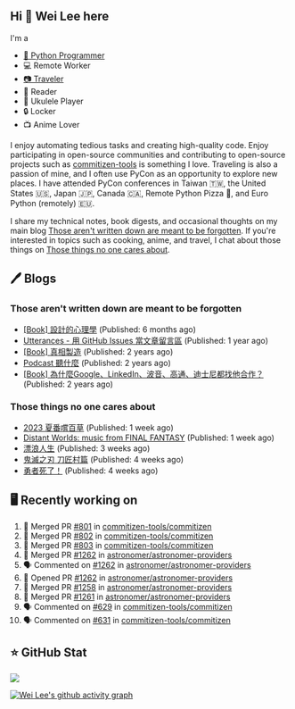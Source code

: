 ## Hi 👋 Wei Lee here

I'm a

* [🐍 Python Programmer](https://pycon-note.wei-lee.me/)
* 💻 Remote Worker
* [📷 Traveler](https://travlog.wei-lee.me/)
* 📖 Reader
* 🎵 Ukulele Player
* 🔒 Locker
* 📺 Anime Lover

I enjoy automating tedious tasks and creating high-quality code. Enjoy participating in open-source communities and contributing to open-source projects such as [commitizen-tools](https://github.com/commitizen-tools) is something I love. Traveling is also a passion of mine, and I often use PyCon as an opportunity to explore new places. I have attended PyCon conferences in Taiwan 🇹🇼, the United States 🇺🇸, Japan 🇯🇵, Canada 🇨🇦, Remote Python Pizza 🍕, and Euro Python (remotely) 🇪🇺.

I share my technical notes, book digests, and occasional thoughts on my main blog [Those aren't written down are meant to be forgotten](https://blog.wei-lee.me/). If you're interested in topics such as cooking, anime, and travel, I chat about those things on [Those things no one cares about](https://travlog.wei-lee.me/).

## 🖊️ Blogs

### Those aren't written down are meant to be forgotten

* [[Book] 設計的心理學](https://blog.wei-lee.me/posts/book/2023/01/the-design-of-everyday-things) (Published: 6 months ago)
* [Utterances - 用 GitHub Issues 當文章留言區](https://blog.wei-lee.me/posts/tech/2022/02/use-github-issues-as-comment-system) (Published: 1 year ago)
* [[Book] 真相製造](https://blog.wei-lee.me/posts/book/2022/02/reality-is-business) (Published: 2 years ago)
* [Podcast 聽什麼](https://blog.wei-lee.me/posts/gossiping/2021/12/podcast-i-listen-to) (Published: 2 years ago)
* [[Book] 為什麼Google、LinkedIn、波音、高通、迪士尼都找他合作？](https://blog.wei-lee.me/posts/book/2021/12/pitch-anyting) (Published: 2 years ago)

### Those things no one cares about

* [2023 夏番嚐百草](https://travlog.wei-lee.me/posts/review/2023/07/what-i-will-watch-in-2023-summer) (Published: 1 week ago)
* [Distant Worlds: music from FINAL FANTASY](https://travlog.wei-lee.me/posts/review/2023/07/distant-worlds-music-from-FINAL-FANTASY) (Published: 1 week ago)
* [漂浪人生](https://travlog.wei-lee.me/posts/review/2023/07/Flee) (Published: 3 weeks ago)
* [鬼滅之刃 刀匠村篇](https://travlog.wei-lee.me/posts/review/2023/07/demon-slayer-to-the-swordsmith-village) (Published: 4 weeks ago)
* [勇者死了！](https://travlog.wei-lee.me/posts/review/2023/07/the-legendary-hero-is-dead) (Published: 4 weeks ago)

## 🖥️ Recently working on

1. 🎉 Merged PR [#801](https://github.com/commitizen-tools/commitizen/pull/801) in [commitizen-tools/commitizen](https://github.com/commitizen-tools/commitizen)
2. 🎉 Merged PR [#802](https://github.com/commitizen-tools/commitizen/pull/802) in [commitizen-tools/commitizen](https://github.com/commitizen-tools/commitizen)
3. 🎉 Merged PR [#803](https://github.com/commitizen-tools/commitizen/pull/803) in [commitizen-tools/commitizen](https://github.com/commitizen-tools/commitizen)
4. 🎉 Merged PR [#1262](https://github.com/astronomer/astronomer-providers/pull/1262) in [astronomer/astronomer-providers](https://github.com/astronomer/astronomer-providers)
5. 🗣 Commented on [#1262](https://github.com/astronomer/astronomer-providers/issues/1262) in [astronomer/astronomer-providers](https://github.com/astronomer/astronomer-providers)
6. 💪 Opened PR [#1262](https://github.com/astronomer/astronomer-providers/pull/1262) in [astronomer/astronomer-providers](https://github.com/astronomer/astronomer-providers)
7. 🎉 Merged PR [#1258](https://github.com/astronomer/astronomer-providers/pull/1258) in [astronomer/astronomer-providers](https://github.com/astronomer/astronomer-providers)
8. 🎉 Merged PR [#1261](https://github.com/astronomer/astronomer-providers/pull/1261) in [astronomer/astronomer-providers](https://github.com/astronomer/astronomer-providers)
9. 🗣 Commented on [#629](https://github.com/commitizen-tools/commitizen/issues/629) in [commitizen-tools/commitizen](https://github.com/commitizen-tools/commitizen)
10. 🗣 Commented on [#631](https://github.com/commitizen-tools/commitizen/issues/631) in [commitizen-tools/commitizen](https://github.com/commitizen-tools/commitizen)


## ⭐ GitHub Stat
[![](https://github-readme-stats.vercel.app/api?username=Lee-W&show_icons=true&hide_title=true&cache_seconds=86400)](https://github.com/anuraghazra/github-readme-stats)

[![Wei Lee's github activity graph](https://github-readme-activity-graph.vercel.app/graph?username=Lee-W&theme=dracula)](https://github.com/ashutosh00710/github-readme-activity-graph)
